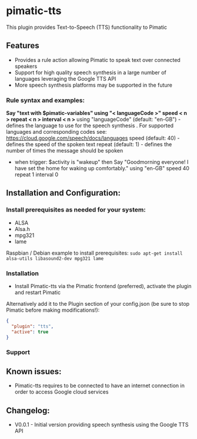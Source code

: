# pimatic-tts
This plugin provides Text-to-Speech (TTS) functionality to Pimatic

## Features
- Provides a rule action allowing Pimatic to speak text over connected speakers
- Support for high quality speech synthesis in a large number of languages leveraging the Google TTS API
- More speech synthesis platforms may be supported in the future

### Rule syntax and examples: 
<b>Say "text with $pimatic-variables" using "< languageCode >" speed < n > repeat < n > interval < n ></b>
using "languageCode" (default: "en-GB") - defines the language to use for the speech synthesis . For supported languages and corresponding codes see: https://cloud.google.com/speech/docs/languages
speed <int> (default: 40) - defines the speed of the spoken text 
repeat <int> (default: 1) - defines the number of times the message should be spoken


- when trigger: $activity is "wakeup" then Say "Goodmorning everyone! I have set the home for waking up comfortably." using "en-GB" speed 40 repeat 1 interval 0

## Installation and Configuration:

### Install prerequisites as needed for your system:
- ALSA
- Alsa.h
- mpg321
- lame

Raspbian / Debian example to install prerequisites:
````sudo apt-get install alsa-utils libasound2-dev mpg321 lame````

### Installation

- Install Pimatic-tts via the Pimatic frontend (preferred), activate the plugin and restart Pimatic

Alternatively add it to the Plugin section of your config.json (be sure to stop Pimatic before making modifications!):
````json
{
  "plugin": "tts",
  "active": true
}
````

### Support

## Known issues:
- Pimatic-tts requires to be connected to have an internet connection in order to access Google cloud services

## Changelog:
- V0.0.1 - Initial version providing speech synthesis using the Google TTS API

